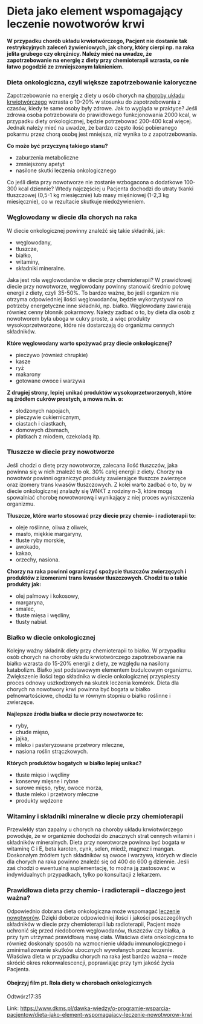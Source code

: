# Dieta jako element wspomagający leczenie nowotworów krwi

**W przypadku chorób układu krwiotwórczego, Pacjent nie dostanie tak restrykcyjnych zaleceń żywieniowych, jak chory, który cierpi np. na raka jelita grubego czy okrężnicy. Należy mieć na uwadze, że zapotrzebowanie na energię z diety przy chemioterapii wzrasta, co nie łatwo pogodzić ze zmniejszonym łaknieniem.** 


### Dieta onkologiczna, czyli większe zapotrzebowanie kaloryczne


Zapotrzebowanie na energię z diety u osób chorych na [choroby układu krwiotwórczego](https://www.dkms.pl/dawka-wiedzy/o-programie-wsparcia-pacjentow/ocena-odzywienia-osob-z-chorobami-ukladu-krwiotworczego) wzrasta o 10\-20% w stosunku do zapotrzebowania z czasów, kiedy te same osoby były zdrowe. Jak to wygląda w praktyce? Jeśli zdrowa osoba potrzebowała do prawidłowego funkcjonowania 2000 kcal, w przypadku diety onkologicznej, będzie potrzebować 200\-400 kcal więcej. Jednak należy mieć na uwadze, że bardzo często ilość pobieranego pokarmu przez chorą osobę jest mniejsza, niż wynika to z zapotrzebowania. 


**Co może być przyczyną takiego stanu?**


* zaburzenia metaboliczne
* zmniejszony apetyt
* nasilone skutki leczenia onkologicznego


Co jeśli dieta przy nowotworze nie zostanie wzbogacona o dodatkowe 100\-300 kcal dziennie? Wtedy najczęściej u Pacjenta dochodzi do utraty tkanki tłuszczowej (0,5\-1 kg miesięcznie) lub masy mięśniowej (1\-2,3 kg miesięcznie), co w rezultacie skutkuje niedożywieniem.


### Węglowodany w diecie dla chorych na raka


W diecie onkologicznej powinny znaleźć się takie składniki, jak:


* węglowodany,
* tłuszcze,
* białko,
* witaminy,
* składniki mineralne.


Jaka jest rola węglowodanów w diecie przy chemioterapii? W prawidłowej diecie przy nowotworze, węglowodany powinny stanowić średnio połowę energii z diety, czyli 35\-50%. To bardzo ważne, bo jeśli organizm nie otrzyma odpowiedniej ilości węglowodanów, będzie wykorzystywał na potrzeby energetyczne inne składniki, np. białko. Węglowodany zawierają również cenny błonnik pokarmowy. Należy zadbać o to, by dieta dla osób z nowotworem była uboga w cukry proste, a więc produkty wysokoprzetworzone, które nie dostarczają do organizmu cennych składników.


**Które węglowodany warto spożywać przy diecie onkologicznej?**


* pieczywo (również chrupkie)
* kasze
* ryż
* makarony
* gotowane owoce i warzywa


**Z drugiej strony, lepiej unikać produktów wysokoprzetworzonych, które są źródłem cukrów prostych, a mowa m.in. o:**


* słodzonych napojach,
* pieczywie cukiernicznym,
* ciastach i ciastkach,
* domowych dżemach,
* płatkach z miodem, czekoladą itp.


### Tłuszcze w diecie przy nowotworze


Jeśli chodzi o dietę przy nowotworze, zalecana ilość tłuszczów, jaka powinna się w nich znaleźć to ok. 30% całej energii z diety. Chorzy na nowotwór powinni ograniczyć produkty zawierające tłuszcze zwierzęce oraz izomery trans kwasów tłuszczowych. Z kolei warto zadbać o to, by w diecie onkologicznej znalazły się WNKT z rodziny n\-3, które mogą spowalniać chorobę nowotworową i wynikający z niej proces wyniszczenia organizmu.


**Tłuszcze, które warto stosować przy diecie przy chemio\- i radioterapii to:**


* oleje roślinne, oliwa z oliwek,
* masło, miękkie margaryny,
* tłuste ryby morskie,
* awokado,
* kakao,
* orzechy, nasiona.


**Chorzy na raka powinni ograniczyć spożycie tłuszczów zwierzęcych i produktów z izomerami trans kwasów tłuszczowych. Chodzi tu o takie produkty jak:**


* olej palmowy i kokosowy,
* margaryna,
* smalec,
* tłuste mięsa i wędliny,
* tłusty nabiał.


### Białko w diecie onkologicznej


Kolejny ważny składnik diety przy chemioterapii to białko. W przypadku osób chorych na choroby układu krwiotwórczego zapotrzebowanie na białko wzrasta do 15\-20% energii z diety, ze względu na nasilony katabolizm. Białko jest podstawowym elementem budulcowym organizmu. Zwiększenie ilości tego składnika w diecie onkologicznej przyspieszy proces odnowy uszkodzonych na skutek leczenia komórek. Dieta dla chorych na nowotwory krwi powinna być bogata w białko pełnowartościowe, chodzi tu w równym stopniu o białko roślinne i zwierzęce.


**Najlepsze źródła białka w diecie przy nowotworze to:**


* ryby,
* chude mięso,
* jajka,
* mleko i pasteryzowane przetwory mleczne,
* nasiona roślin strączkowych.


**Których produktów bogatych w białko lepiej unikać?**


* tłuste mięso i wędliny
* konserwy mięsne i rybne
* surowe mięso, ryby, owoce morza,
* tłuste mleko i przetwory mleczne
* produkty wędzone


### Witaminy i składniki mineralne w diecie przy chemioterapii


Przewlekły stan zapalny u chorych na choroby układu krwiotwórczego powoduje, że w organizmie dochodzi do znacznych strat cennych witamin i składników mineralnych. Dieta przy nowotworze powinna być bogata w witaminę C i E, beta karoten, cynk, selen, miedź, magnez i mangan. Doskonałym źródłem tych składników są owoce i warzywa, których w diecie dla chorych na raka powinno znaleźć się od 400 do 600 g dziennie. Jeśli zaś chodzi o ewentualną suplementację, to można ją zastosować w indywidualnych przypadkach, tylko po konsultacji z lekarzem.


### Prawidłowa dieta przy chemio\- i radioterapii – dlaczego jest ważna?


Odpowiednio dobrana dieta onkologiczna może wspomagać [leczenie nowotworów](https://www.dkms.pl/dawka-wiedzy/o-nowotworach-krwi/leczenie-nowotworow-krwi). Dzięki doborze odpowiedniej ilości i jakości poszczególnych składników w diecie przy chemioterapii lub radioterapii, Pacjent może uchronić się przed niedoborem węglowodanów, tłuszczów czy białka, a przy tym utrzymać prawidłową masę ciała. Właściwa dieta onkologiczna to również doskonały sposób na wzmocnienie układu immunologicznego i zminimalizowanie skutków ubocznych wywołanych przez leczenie. Właściwa dieta w przypadku chorych na raka jest bardzo ważna – może skrócić okres rekonwalescencji, poprawiając przy tym jakość życia Pacjenta.


#### Obejrzyj film pt. Rola diety w chorobach onkologicznych


Odtwórz17:35

Link: https://www.dkms.pl/dawka-wiedzy/o-programie-wsparcia-pacjentow/dieta-jako-element-wspomagajacy-leczenie-nowotworow-krwi
